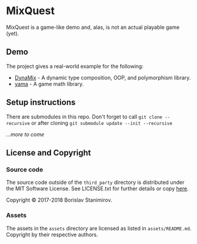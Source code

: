 MixQuest
========

MixQuest is a game-like demo and, alas, is not an actual playable game (yet).

## Demo

The project gives a real-world example for the following:

* [DynaMix](https://github.com/iboB/dynamix) - A dynamic type composition, OOP, and polymorphism library.
* [yama](https://github.com/iboB/yama) - A game math library.

## Setup instructions

There are submodules in this repo. Don't forget to call `git clone --recursive` or after cloning `git submodule update --init --recursive`

*...more to come*

## License and Copyright

### Source code

The source code outside of the `third_party` directory is distributed under the MIT Software License. See LICENSE.txt for further details or copy [here](http://opensource.org/licenses/MIT).

Copyright &copy; 2017-2018 Borislav Stanimirov.

### Assets

The assets in the `assets` directory are licensed as listed in `assets/README.md`. Copyright by their respective authors.

